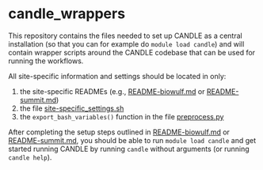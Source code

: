 # candle_wrappers

This repository contains the files needed to set up CANDLE as a central installation (so that you can for example do `module load candle`) and will contain wrapper scripts around the CANDLE codebase that can be used for running the workflows.

All site-specific information and settings should be located in only:

1. the site-specific READMEs (e.g., [README-biowulf.md](./README-biowulf.md) or [README-summit.md](./README-summit.md))
1. the file [site-specific_settings.sh](./site-specific_settings.sh)
1. the `export_bash_variables()` function in the file [preprocess.py](./candle_commands/submit-job/preprocess.py)

After completing the setup steps outlined in [README-biowulf.md](./README-biowulf.md) or [README-summit.md](./README-summit.md), you should be able to run `module load candle` and get started running CANDLE by running `candle` without arguments (or running `candle help`).
